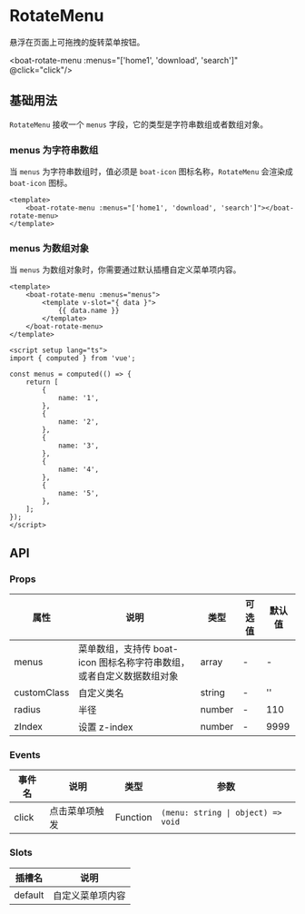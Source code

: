 # RotateMenu

悬浮在页面上可拖拽的旋转菜单按钮。

<boat-rotate-menu :menus="['home1', 'download', 'search']" @click="click"/>

<script setup lang="ts">
import { useRouter, useData } from 'vitepress';

const router = useRouter();
const { site } = useData();
const map = new Map([
    ['home1',''],
    ['download','guide/installation'],
])

const click = (item: string) => {
    if (item === 'search') {
        triggerSearchShortcut();
        return;
    }
    const path = map.get(item)
    const base = site.value.base;
    router.go(`${base}${path}`)
};

const triggerSearchShortcut = () => {
  const event = new KeyboardEvent('keydown', {
    key: 'k',
    code: 'KeyK',
    ctrlKey: true,
    bubbles: true,
  });
  document.dispatchEvent(event);
};
</script>

## 基础用法

`RotateMenu` 接收一个 `menus` 字段，它的类型是字符串数组或者数组对象。

### menus 为字符串数组

当 `menus` 为字符串数组时，值必须是 `boat-icon` 图标名称，`RotateMenu` 会渲染成 `boat-icon` 图标。

```vue
<template>
    <boat-rotate-menu :menus="['home1', 'download', 'search']"></boat-rotate-menu>
</template>
```

### menus 为数组对象

当 `menus` 为数组对象时，你需要通过默认插槽自定义菜单项内容。

```vue
<template>
    <boat-rotate-menu :menus="menus">
        <template v-slot="{ data }">
            {{ data.name }}
        </template>
    </boat-rotate-menu>
</template>

<script setup lang="ts">
import { computed } from 'vue';

const menus = computed(() => {
    return [
        {
            name: '1',
        },
        {
            name: '2',
        },
        {
            name: '3',
        },
        {
            name: '4',
        },
        {
            name: '5',
        },
    ];
});
</script>
```

## API

### Props

| 属性  | 说明 | 类型 | 可选值 | 默认值 |
| ----- | ---- | ---- | ------ | ------ |
| menus | 菜单数组，支持传 boat-icon 图标名称字符串数组，或者自定义数据数组对象 | array | - | - |
| customClass | 自定义类名 | string | - | '' |
| radius | 半径 | number | - | 110 |
| zIndex | 设置 z-index | number | - | 9999 |

### Events

| 事件名 | 说明               | 类型            |  参数          |
| ------ | ------------------ | ------------------ |  ---------------- |
| click  | 点击菜单项触发 | Function  | `(menu: string \| object) => void` |

### Slots

| 插槽名  | 说明           |
| ------- | -------------- |
| default | 自定义菜单项内容 |
